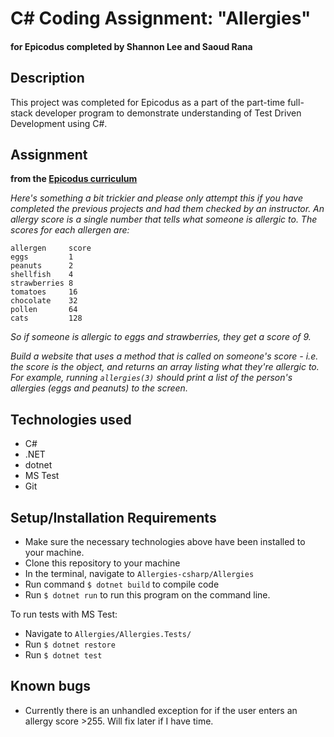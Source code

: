# C# Coding Assignment: "Allergies"
#### for Epicodus completed by Shannon Lee and Saoud Rana

## Description
This project was completed for Epicodus as a part of the part-time full-stack developer program to demonstrate understanding of Test Driven Development using C#.

## Assignment
**from the [Epicodus curriculum](https://www.learnhowtoprogram.com/c-and-net-part-time-c-and-react-track/test-driven-development-with-c/triangle-tracker-palindromes-allergies)**

_Here's something a bit trickier and please only attempt this if you have completed the previous projects and had them checked by an instructor. An allergy score is a single number that tells what someone is allergic to. The scores for each allergen are:_
```
allergen     score
eggs         1
peanuts      2
shellfish    4
strawberries 8
tomatoes     16
chocolate    32
pollen       64
cats         128
```
_So if someone is allergic to eggs and strawberries, they get a score of 9._

_Build a website that uses a method that is called on someone's score - i.e. the score is the object, and returns an array listing what they're allergic to. For example, running `allergies(3)` should print a list of the person's allergies (eggs and peanuts) to the screen._

## Technologies used
* C#
* .NET
* dotnet
* MS Test
* Git

## Setup/Installation Requirements
* Make sure the necessary technologies above have been installed to your machine.
* Clone this repository to your machine
* In the terminal, navigate to `Allergies-csharp/Allergies`
* Run command `$ dotnet build` to compile code
* Run `$ dotnet run` to run this program on the command line.

To run tests with MS Test:
* Navigate to `Allergies/Allergies.Tests/`
* Run `$ dotnet restore`
* Run `$ dotnet test`

## Known bugs
* Currently there is an unhandled exception for if the user enters an allergy score >255. Will fix later if I have time.